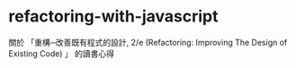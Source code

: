 # refactoring-with-javascript
關於 「重構─改善既有程式的設計, 2/e (Refactoring: Improving The Design of Existing Code) 」 的讀書心得
